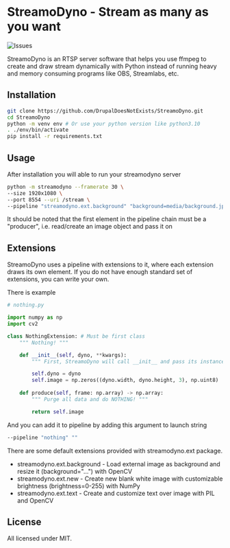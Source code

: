 # StreamoDyno - Stream as many as you want

![Issues](https://img.shields.io/github/issues/DrupalDoesNotExists/StreamoDyno?color=%235865F2&logo=github&style=for-the-badge)

StreamoDyno is an RTSP server software that helps you use ffmpeg to create and draw stream dynamically with Python instead of running heavy and memory consuming programs like OBS, Streamlabs, etc.

## Installation

```bash
git clone https://github.com/DrupalDoesNotExists/StreamoDyno.git
cd StreamoDyno
python -m venv env # Or use your python version like python3.10
. ./env/bin/activate
pip install -r requirements.txt
```

## Usage

After installation you will able to run your streamodyno server
```bash
python -m streamodyno --framerate 30 \ 
--size 1920x1080 \ 
--port 8554 --uri /stream \ 
--pipeline "streamodyno.ext.background" "background=media/background.jpg" \ # Draw background
```

It should be noted that the first element in the pipeline chain must be a "producer", i.e. read/create an image object and pass it on

## Extensions

StreamoDyno uses a pipeline with extensions to it, where each extension draws its own element. If you do not have enough standard set of extensions, you can write your own.

There is example
```python
# nothing.py

import numpy as np
import cv2

class NothingExtension: # Must be first class
    """ Nothing! """

    def __init__(self, dyno, **kwargs):
        """ First, StreamoDyno will call __init__ and pass its instance there and the arguments passed at startup """

        self.dyno = dyno
        self.image = np.zeros((dyno.width, dyno.height, 3), np.uint8)
    
    def produce(self, frame: np.array) -> np.array:
        """ Purge all data and do NOTHING! """

        return self.image

```

And you can add it to pipeline by adding this argument to launch string
```bash
--pipeline "nothing" ""
```

There are some default extensions provided with streamodyno.ext package.
* streamodyno.ext.background - Load external image as background and resize it (background="...") with OpenCV
* streamodyno.ext.new        - Create new blank white image with customizable brightness (brightness=0-255) with NumPy
* streamodyno.ext.text       - Create and customize text over image with PIL and OpenCV

## License

All licensed under MIT.